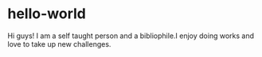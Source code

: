 # hello-world
Hi guys!
  I am a self taught person and a bibliophile.I enjoy doing works and love to take up new challenges.
